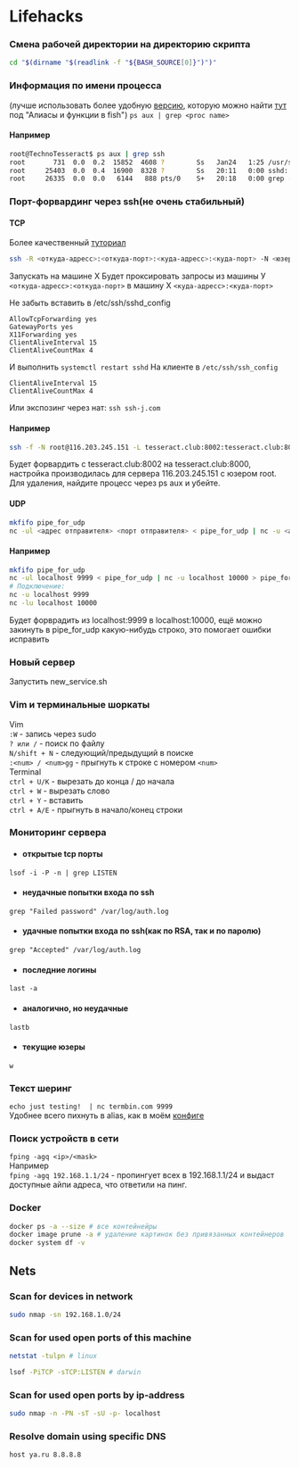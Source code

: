 # Lifehacks

### Смена рабочей директории на директорию скрипта
``` bash
cd "$(dirname "$(readlink -f "${BASH_SOURCE[0]}")")"
```

### Информация по имени процесса
(лучше использовать более удобную [версию](https://gitlab.com/TeaDove/dotfiles "ps aux | head -n 1 & ps aux | grep -v grep --color=auto | grep $argv"), которую можно найти [тут](https://gitlab.com/TeaDove/dotfiles) под "Алиасы и функции в fish")
`ps aux | grep <proc name>`

#### Например
``` bash
root@TechnoTesseract$ ps aux | grep ssh
root       731  0.0  0.2  15852  4608 ?        Ss   Jan24   1:25 /usr/sbin/sshd -D
root     25403  0.0  0.4  16900  8328 ?        Ss   20:11   0:00 sshd: root@pts/0
root     26335  0.0  0.0   6144   888 pts/0    S+   20:18   0:00 grep --color=auto ssh
```

### Порт-форвардинг через ssh(не очень стабильный)

#### TCP
Более качественный [туториал](https://robotmoon.com/ssh-tunnels/)
``` bash
ssh -R <откуда-адресс>:<откуда-порт>:<куда-адресс>:<куда-порт> -N <юзер сервера>@<адресс сервера>
```
Запускать на машине Х
Будет проксировать запросы из машины У `<откуда-адресс>:<откуда-порт>` в машину Х `<куда-адресс>:<куда-порт>`

Не забыть вставить в /etc/ssh/sshd_config
```shell
AllowTcpForwarding yes
GatewayPorts yes
X11Forwarding yes
ClientAliveInterval 15
ClientAliveCountMax 4
```
И выполнить
`systemctl restart sshd`
На клиенте в `/etc/ssh/ssh_config`
```shell
ClientAliveInterval 15
ClientAliveCountMax 4
```

Или экспозинг через нат:
`ssh ssh-j.com`

#### Например
``` bash
ssh -f -N root@116.203.245.151 -L tesseract.club:8002:tesseract.club:8000
```
Будет форвардить с tesseract.club:8002 на tesseract.club:8000, настройка производилась для сервера 116.203.245.151 с юзером root. Для удаления, найдите процесс через ps aux и убейте.

#### UDP
``` bash
mkfifo pipe_for_udp
nc -ul <адрес отправителя> <порт отправителя> < pipe_for_udp | nc -u <адрес получателя> <порт получается> > fifo_test
```

#### Например
``` bash
mkfifo pipe_for_udp
nc -ul localhost 9999 < pipe_for_udp | nc -u localhost 10000 > pipe_for_udp
# Подключение:
nc -u localhost 9999
nc -lu localhost 10000
```
Будет форврадить из localhost:9999 в localhost:10000, ещё можно закинуть в pipe_for_udp какую-нибудь строко, это помогает ошибки исправить

### Новый сервер

Запустить new_service.sh

### Vim и терминальные шоркаты
Vim<br>
`:W` - запись через sudo <br>
`? или /` - поиск по файлу <br>
`N/shift + N` - следующий/предыдущий в поиске <br>
`:<num> / <num>gg` - прыгнуть к строке с номером `<num>`<br>
Terminal<br>
`ctrl + U/K` - вырезать до конца / до начала <br>
`ctrl + W` - вырезать слово <br>
`ctrl + Y` - вставить <br>
`ctrl + A/E` - прыгнуть в начало/конец строки <br>
### Мониторинг сервера
- #### открытые tcp порты
`lsof -i -P -n | grep LISTEN`
- #### **неудачные** попытки входа по ssh
`grep "Failed password" /var/log/auth.log`
- #### **удачные** попытки входа по ssh(как по RSA, так и по паролю)
`grep "Accepted" /var/log/auth.log`
- #### последние логины
`last -a`
- #### аналогично, но **не**удачные
`lastb`
- #### текущие юзеры
`w`

### Текст шеринг
`echo just testing!  | nc termbin.com 9999`<br>
Удобнее всего пихнуть в alias, как в моём [конфиге](https://gitlab.com/TeaDove/dotfiles/-/blob/master/.config/fish/config.fish)

### Поиск устройств в сети
```fping -agq <ip>/<mask>```<br>
Например<br>
```fping -agq 192.168.1.1/24``` - пропингует всех в 192.168.1.1/24 и выдаст доступные айпи адреса, что ответили на пинг.

### Docker
``` bash
docker ps -a --size # все контейнейры
docker image prune -a # удаление картинок без привязанных контейнеров
docker system df -v
```

## Nets

### Scan for devices in network

```bash
sudo nmap -sn 192.168.1.0/24
```

### Scan for used open ports of this machine

```bash
netstat -tulpn # linux

lsof -PiTCP -sTCP:LISTEN # darwin
```

### Scan for used open ports by ip-address

```bash
sudo nmap -n -PN -sT -sU -p- localhost
```

### Resolve domain using specific DNS

```bash
host ya.ru 8.8.8.8
```
